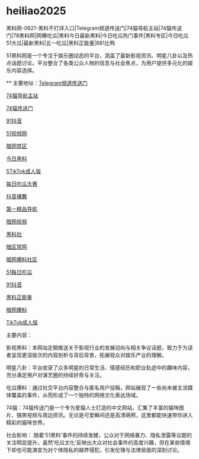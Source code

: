 # heiliao2025
黑料网-0621-黑料不打烊入口|Telegram频道传送门|74猫导航主站|74猫传送门|78黑料网|网曝吃瓜|黑料今日最新黑料|今日吃瓜热门事件|黑料专区|今日吃瓜51大瓜|最新黑料|五一吃瓜|黑料正能量|881比鸭

51黑料网是一个专注于娱乐圈动态的平台，涵盖了最新影视资讯、明星八卦以及热点话题讨论。平台整合了各类公众人物的信息与社会焦点，为用户提供多元化的娱乐内容选择。

** 主要地址：<a href="https://74mao.com/">Telegram频道传送门</a>

<a href="https://74mao.com/">74猫导航主站</a>

<a href="https://74mao.com/">74猫传送门</a>

<a href="https://dy7-15.pages.dev/">91抖音</a>

<a href="https://hj-1301.pages.dev/">51视频网</a>

<a href="https://cg40-9.pages.dev/">暗网禁区</a>

<a href="https://hl451.pages.dev/">今日黑料</a>

<a href="https://cg25-4.pages.dev/">5TikTok成人版</a>

<a href="https://cg165.pages.dev/">每日吃瓜大赛</a>

<a href="https://dy9-08.pages.dev/">抖音裸舞</a>

<a href="https://hj-1090.pages.dev/">第一精品导航</a>

<a href="https://aw8-16.pages.dev/">暗网视频</a>

<a href="https://hl438.pages.dev/">黑料社</a>

<a href="https://aw5-10.pages.dev/">暗区禁网</a>

<a href="https://aw3-15.pages.dev/">暗网爆料社区</a>

<a href="https://pi22.pages.dev/">51每日吃瓜</a>

<a href="https://dy7-12.pages.dev/">91抖音</a>

<a href="https://hl380.pages.dev/">黑料正能量</a>

<a href="https://aw6-08.pages.dev/">暗网爆料</a>

<a href="https://cg01-1.pages.dev/">TikTok成人版</a>

主要内容：

影视黑料：本网站定期推送关于影视行业的发展动向与相关争议话题，致力于为读者呈现更深层次的内容剖析与背后背景，拓展观众对娱乐产业的理解。

明星八卦：平台收录了众多明星的日常生活、情感经历和职业轨迹中的趣味内容，充分满足用户对演艺圈的持续好奇与关注。

吃瓜爆料：通过社交平台内容整合与匿名用户投稿，网站展现了一些尚未被主流媒体覆盖的事件，从而形成了一个独特的网络文化表达场域。

74猫：74猫传送门是一个专为爱猫人士打造的中文网站，汇集了丰富的猫咪图片、搞笑视频与周边资讯。无论是可爱瞬间还是高清萌照，这里都能快速带你进入精彩的猫咪世界。

社会影响：
随着‘51黑料’事件的持续发酵，公众对于网络暴力、隐私泄露等议题的关注明显提升。虽然‘吃瓜文化’反映出大众对社会事件的高度兴趣，但在某些情境下却也可能演变为对个体隐私的越界侵犯，引发伦理与法律层面的深刻讨论。
